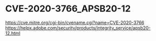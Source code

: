 # CVE-2020-3766_APSB20-12
https://cve.mitre.org/cgi-bin/cvename.cgi?name=CVE-2020-3766
https://helpx.adobe.com/security/products/integrity_service/apsb20-12.html
